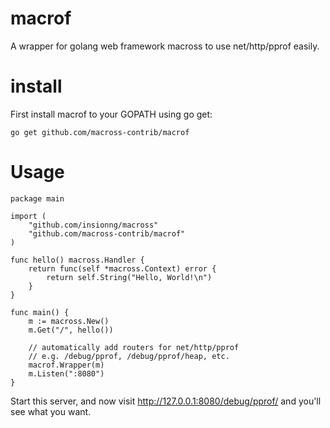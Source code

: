 # macrof
A wrapper for golang web framework macross to use net/http/pprof easily.

# install
First install macrof to your GOPATH using go get:
```
go get github.com/macross-contrib/macrof
```

# Usage
```
package main

import (
    "github.com/insionng/macross"
    "github.com/macross-contrib/macrof"
)

func hello() macross.Handler {
	return func(self *macross.Context) error {
		return self.String("Hello, World!\n")
	}
}

func main() {
    m := macross.New()
    m.Get("/", hello())

    // automatically add routers for net/http/pprof
    // e.g. /debug/pprof, /debug/pprof/heap, etc.
    macrof.Wrapper(m)
    m.Listen(":8080")
}
```
Start this server, and now visit http://127.0.0.1:8080/debug/pprof/ and you'll see what you want.



